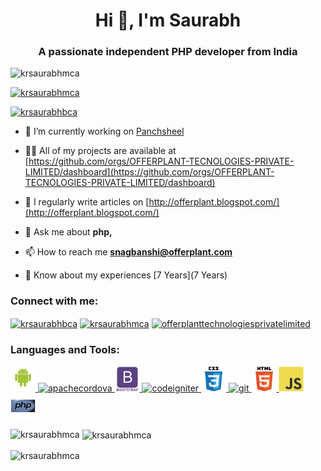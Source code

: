 <h1 align="center">Hi 👋, I'm Saurabh</h1>
<h3 align="center">A passionate independent PHP developer from India</h3>

<p align="left"> <img src="https://komarev.com/ghpvc/?username=krsaurabhmca&label=Profile%20views&color=0e75b6&style=flat" alt="krsaurabhmca" /> </p>

<p align="left"> <a href="https://github.com/ryo-ma/github-profile-trophy"><img src="https://github-profile-trophy.vercel.app/?username=krsaurabhmca" alt="krsaurabhmca" /></a> </p>

<p align="left"> <a href="https://twitter.com/krsaurabhbca" target="blank"><img src="https://img.shields.io/twitter/follow/krsaurabhbca?logo=twitter&style=for-the-badge" alt="krsaurabhbca" /></a> </p>

- 🔭 I’m currently working on [Panchsheel](https://github.com/OFFERPLANT-TECNOLOGIES-PRIVATE-LIMITED/panchsheel)

- 👨‍💻 All of my projects are available at [https://github.com/orgs/OFFERPLANT-TECNOLOGIES-PRIVATE-LIMITED/dashboard](https://github.com/orgs/OFFERPLANT-TECNOLOGIES-PRIVATE-LIMITED/dashboard)

- 📝 I regularly write articles on [http://offerplant.blogspot.com/](http://offerplant.blogspot.com/)

- 💬 Ask me about **php,**

- 📫 How to reach me **snagbanshi@offerplant.com**

- 📄 Know about my experiences [7 Years](7 Years)

<h3 align="left">Connect with me:</h3>
<p align="left">
<a href="https://twitter.com/krsaurabhbca" target="blank"><img align="center" src="https://raw.githubusercontent.com/rahuldkjain/github-profile-readme-generator/master/src/images/icons/Social/twitter.svg" alt="krsaurabhbca" height="30" width="40" /></a>
<a href="https://fb.com/krsaurabhmca" target="blank"><img align="center" src="https://raw.githubusercontent.com/rahuldkjain/github-profile-readme-generator/master/src/images/icons/Social/facebook.svg" alt="krsaurabhmca" height="30" width="40" /></a>
<a href="https://www.youtube.com/c/offerplanttechnologiesprivatelimited" target="blank"><img align="center" src="https://raw.githubusercontent.com/rahuldkjain/github-profile-readme-generator/master/src/images/icons/Social/youtube.svg" alt="offerplanttechnologiesprivatelimited" height="30" width="40" /></a>
</p>

<h3 align="left">Languages and Tools:</h3>
<p align="left"> <a href="https://developer.android.com" target="_blank"> <img src="https://raw.githubusercontent.com/devicons/devicon/master/icons/android/android-original-wordmark.svg" alt="android" width="40" height="40"/> </a> <a href="https://cordova.apache.org/" target="_blank"> <img src="https://www.vectorlogo.zone/logos/apache_cordova/apache_cordova-icon.svg" alt="apachecordova" width="40" height="40"/> </a> <a href="https://getbootstrap.com" target="_blank"> <img src="https://raw.githubusercontent.com/devicons/devicon/master/icons/bootstrap/bootstrap-plain-wordmark.svg" alt="bootstrap" width="40" height="40"/> </a> <a href="https://codeigniter.com" target="_blank"> <img src="https://cdn.worldvectorlogo.com/logos/codeigniter.svg" alt="codeigniter" width="40" height="40"/> </a> <a href="https://www.w3schools.com/css/" target="_blank"> <img src="https://raw.githubusercontent.com/devicons/devicon/master/icons/css3/css3-original-wordmark.svg" alt="css3" width="40" height="40"/> </a> <a href="https://git-scm.com/" target="_blank"> <img src="https://www.vectorlogo.zone/logos/git-scm/git-scm-icon.svg" alt="git" width="40" height="40"/> </a> <a href="https://www.w3.org/html/" target="_blank"> <img src="https://raw.githubusercontent.com/devicons/devicon/master/icons/html5/html5-original-wordmark.svg" alt="html5" width="40" height="40"/> </a> <a href="https://developer.mozilla.org/en-US/docs/Web/JavaScript" target="_blank"> <img src="https://raw.githubusercontent.com/devicons/devicon/master/icons/javascript/javascript-original.svg" alt="javascript" width="40" height="40"/> </a> <a href="https://www.php.net" target="_blank"> <img src="https://raw.githubusercontent.com/devicons/devicon/master/icons/php/php-original.svg" alt="php" width="40" height="40"/> </a> </p>

<p><img align="left" src="https://github-readme-stats.vercel.app/api/top-langs?username=krsaurabhmca&show_icons=true&locale=en&layout=compact" alt="krsaurabhmca" /></p>

<p>&nbsp;<img align="center" src="https://github-readme-stats.vercel.app/api?username=krsaurabhmca&show_icons=true&locale=en" alt="krsaurabhmca" /></p>

<p><img align="center" src="https://github-readme-streak-stats.herokuapp.com/?user=krsaurabhmca&" alt="krsaurabhmca" /></p>
